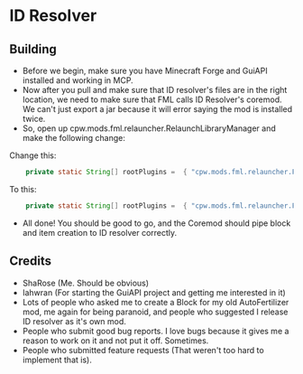 ID Resolver
======

Building
--------

* Before we begin, make sure you have Minecraft Forge and GuiAPI installed and working in MCP.
* Now after you pull and make sure that ID resolver's files are in the right location, we need to make sure that FML calls ID Resolver's coremod. We can't just export a jar because it will error saying the mod is installed twice.
* So, open up cpw.mods.fml.relauncher.RelaunchLibraryManager and make the following change:

Change this:
```java
    private static String[] rootPlugins =  { "cpw.mods.fml.relauncher.FMLCorePlugin" , "net.minecraftforge.classloading.FMLForgePlugin" };
```

To this:
```java
    private static String[] rootPlugins =  { "cpw.mods.fml.relauncher.FMLCorePlugin" , "net.minecraftforge.classloading.FMLForgePlugin", "sharose.mods.idresolver.IDResolverCorePlugin" };
```

* All done! You should be good to go, and the Coremod should pipe block and item creation to ID resolver correctly.


Credits
-------

- ShaRose (Me. Should be obvious)
- lahwran (For starting the GuiAPI project and getting me interested in it)
- Lots of people who asked me to create a Block for my old AutoFertilizer mod, me again for being paranoid, and people who suggested I release ID resolver as it's own mod.
- People who submit good bug reports. I love bugs because it gives me a reason to work on it and not put it off. Sometimes.
- People who submitted feature requests (That weren't too hard to implement that is).